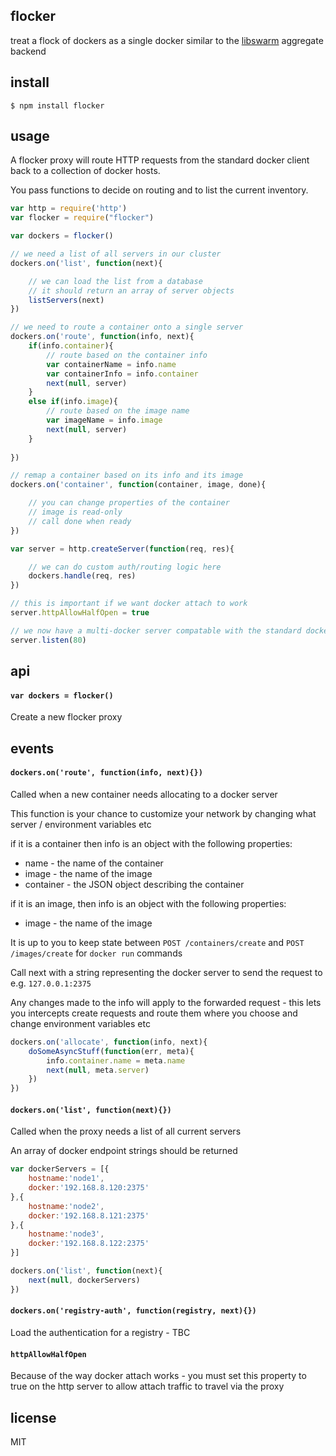 flocker
-------

treat a flock of dockers as a single docker similar to the [libswarm](https://github.com/docker/libswarm) aggregate backend

## install

```
$ npm install flocker
```

## usage

A flocker proxy will route HTTP requests from the standard docker client back to a collection of docker hosts.

You pass functions to decide on routing and to list the current inventory.

```js
var http = require('http')
var flocker = require("flocker")

var dockers = flocker()

// we need a list of all servers in our cluster
dockers.on('list', function(next){

	// we can load the list from a database
	// it should return an array of server objects
	listServers(next)
})

// we need to route a container onto a single server
dockers.on('route', function(info, next){
	if(info.container){
		// route based on the container info
		var containerName = info.name
		var containerInfo = info.container
		next(null, server)
	}
	else if(info.image){
		// route based on the image name
		var imageName = info.image
		next(null, server)
	}
	
})

// remap a container based on its info and its image
dockers.on('container', function(container, image, done){

	// you can change properties of the container
	// image is read-only
	// call done when ready	
})

var server = http.createServer(function(req, res){

	// we can do custom auth/routing logic here
	dockers.handle(req, res)	
})

// this is important if we want docker attach to work
server.httpAllowHalfOpen = true

// we now have a multi-docker server compatable with the standard docker client
server.listen(80)
```

## api

#### `var dockers = flocker()`

Create a new flocker proxy

## events

#### `dockers.on('route', function(info, next){})`

Called when a new container needs allocating to a docker server

This function is your chance to customize your network by changing what server / environment variables etc

if it is a container then info is an object with the following properties:

 * name - the name of the container
 * image - the name of the image
 * container - the JSON object describing the container

if it is an image, then info is an object with the following properties:

 * image - the name of the image

It is up to you to keep state between `POST /containers/create` and `POST /images/create` for `docker run` commands

Call next with a string representing the docker server to send the request to e.g. `127.0.0.1:2375`

Any changes made to the info will apply to the forwarded request - this lets you intercepts create requests and route them where you choose and change environment variables etc

```js
dockers.on('allocate', function(info, next){
	doSomeAsyncStuff(function(err, meta){
		info.container.name = meta.name
		next(null, meta.server)
	})
})
```

#### `dockers.on('list', function(next){})`

Called when the proxy needs a list of all current servers

An array of docker endpoint strings should be returned

```js
var dockerServers = [{
	hostname:'node1',
	docker:'192.168.8.120:2375'
},{
	hostname:'node2',
	docker:'192.168.8.121:2375'
},{
	hostname:'node3',
	docker:'192.168.8.122:2375'
}]

dockers.on('list', function(next){
	next(null, dockerServers)
})
```

#### `dockers.on('registry-auth', function(registry, next){})`

Load the authentication for a registry - TBC

#### `httpAllowHalfOpen`

Because of the way docker attach works - you must set this property to true on the http server to allow attach traffic to travel via the proxy

## license

MIT